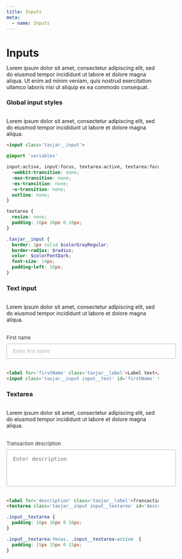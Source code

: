 ```yaml
---
title: Inputs
meta:
  - name: Inputs
---
```


# Inputs

Lorem ipsum dolor sit amet, consectetur adipiscing elit, sed do eiusmod tempor incididunt ut labore et dolore magna aliqua. Ut enim ad minim veniam, quis nostrud exercitation ullamco laboris nisi ut aliquip ex ea commodo consequat.

### Global input styles

</br>

Lorem ipsum dolor sit amet, consectetur adipiscing elit, sed do eiusmod tempor incididunt ut labore et dolore magna aliqua.


```html
<input class='taxjar__input'>
```

```scss
@import 'variables'

input:active, input:focus, textarea:active, textarea:focus {
  -webkit-transition: none;
  -moz-transition: none;
  -ms-transition: none;
  -o-transition: none;
  outline: none;
}

textarea {
  resize: none;
  padding: 16px 16px 0 16px;
}

.taxjar__input {
  border: 1px solid $colorGrayRegular;
  border-radius: $radius;
  color: $colorFontDark;
  font-size: 14px;
  padding-left: 16px;
}
```

### Text input

</br>

Lorem ipsum dolor sit amet, consectetur adipiscing elit, sed do eiusmod tempor incididunt ut labore et dolore magna aliqua.

</br>
<div class='flex'>
  <label class='taxjar__label'>First name</label>
  <input class='taxjar__input input__text' type='text' placeholder='Enter first name'/>
</div>

</br>

```html
<label for='firstName' class='taxjar__label'>Label text</label>
<input class='taxjar__input input__text' id='firstName' type='text' placeholder='Placeholder text'>
```

### Textarea

</br>

Lorem ipsum dolor sit amet, consectetur adipiscing elit, sed do eiusmod tempor incididunt ut labore et dolore magna aliqua.

</br>
<div class='flex'>
  <label class='taxjar__label'>Transaction description</label>
  <textarea class='taxjar__input input__textarea' rows='5' placeholder='Enter description'></textarea>
</div>

</br>

```html
<label for='description' class='taxjar__label'>Transaction description</label>
<textarea class='taxjar__input input__textarea' id='description' rows='5' placeholder='Enter description'></textarea>
```

```scss
.input__textarea {
  padding: 16px 16px 0 16px;
}

.input__textarea:focus, .input__textarea:active  {
  padding: 15px 15px 0 15px;
}

```








<style>

/* Global styles */

* {
  box-sizing: border-box;
  margin: 0;
}

.flex {
  display: flex;
  flex-direction: column;
  align-items: flex-start;
}

input:active, input:focus, textarea:active, textarea:focus {
  -webkit-transition: none;
  -moz-transition: none;
  -ms-transition: none;
  -o-transition: none;
  outline: none;
}

textarea {
  resize: none;
}

input::placeholder {
  color: #B7B7B8;
}

.taxjar__input {
  width: 450px;
  border: 1px solid #B7B7B8;
  border-radius: 3px;
  padding-left: 16px;
  font-size: 14px;
  color: #170B28;
}

.taxjar__input:active, .taxjar__input:focus {
  border: 2px solid #399C47;
}

.taxjar__label {
  font-size: 13px;
  color: #303136;
  margin-bottom: 8px;
}

/* Text input */

.input__text {
  height: 40px;
}

.input__text:focus, .input__text:active {
  padding-left: 15px;
}

/* Textarea */
.input__textarea {
  padding: 16px 16px 0 16px;
}

.input__textarea:focus, .input__textarea:active  {
  padding: 15px 15px 0 15px;
}

</style>
